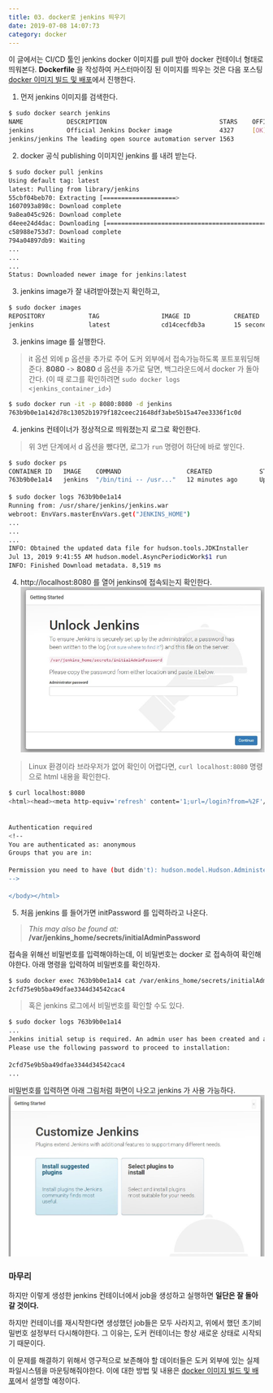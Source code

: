 ```yaml
---
title: 03. docker로 jenkins 띄우기
date: 2019-07-08 14:07:73
category: docker
---
```


이 글에서는 CI/CD 툴인 jenkins docker 이미지를 pull 받아 docker 컨테이너 형태로 띄워본다. __Dockerfile__ 을 작성하여 커스터마이징 된 이미지를 띄우는 것은 다음 포스팅 [docker 이미지 빌드 및 배포](/blog/docker/04.docker-이미지-빌드-및-배포/)에서 진행한다.

1. 먼저 jenkins 이미지를 검색한다.

```sh
$ sudo docker search jenkins
NAME            DESCRIPTION                               STARS    OFFICIAL   AUTOMATED
jenkins         Official Jenkins Docker image             4327     [OK]                
jenkins/jenkins The leading open source automation server 1563                                
```

2. docker 공식 publishing 이미지인 jenkins 를 내려 받는다.

```sh
$ sudo docker pull jenkins
Using default tag: latest
latest: Pulling from library/jenkins
55cbf04beb70: Extracting [====================>                              ]  18.81MB/45.31MB
1607093a898c: Download complete
9a8ea045c926: Download complete
d4eee24d4dac: Downloading [===============================================>   ]  47.32MB/50.06MB
c58988e753d7: Download complete
794a04897db9: Waiting
...
...
...
Status: Downloaded newer image for jenkins:latest
```
3. jenkins image가 잘 내려받아졌는지 확인하고,

```sh
$ sudo docker images
REPOSITORY            TAG                 IMAGE ID            CREATED              SIZE
jenkins               latest              cd14cecfdb3a        15 seconds ago       696MB
```



3. jenkins image 를 실행한다.
> it 옵션 외에 p 옵션을 추가로 주어 도커 외부에서 접속가능하도록 포트포워딩해준다. __8080__ -> __8080__
> d 옵션을 추가로 달면, 백그라운드에서 docker 가 돌아간다. (이 때 로그를 확인하려면 `sudo docker logs <jenkins_container_id>`)

```sh
$ sudo docker run -it -p 8080:8080 -d jenkins
763b9b0e1a142d78c13052b1979f182ceec21648df3abe5b15a47ee3336f1c0d
```

4. jenkins 컨테이너가 정상적으로 띄워졌는지 로그로 확인한다. 
> 위 3번 단계에서 d 옵션을 뺐다면, 로그가 `run` 명령어 하단에 바로 쌓인다.

```sh
$ sudo docker ps
CONTAINER ID   IMAGE    COMMAND                  CREATED             STATUS           PORTS      
763b9b0e1a14   jenkins  "/bin/tini -- /usr..."   12 minutes ago      Up 12 minutes    50000/tcp, 0.0.0.0:8080->8080/tcp

$ sudo docker logs 763b9b0e1a14
Running from: /usr/share/jenkins/jenkins.war
webroot: EnvVars.masterEnvVars.get("JENKINS_HOME")
...
...
...
INFO: Obtained the updated data file for hudson.tools.JDKInstaller
Jul 13, 2019 9:41:55 AM hudson.model.AsyncPeriodicWork$1 run
INFO: Finished Download metadata. 8,519 ms
```

4. http://localhost:8080 를 열어 jenkins에 접속되는지 확인한다.
![Jenkins 초기화면](./assets/docker_jenkins_init.JPG)
> Linux 환경이라 브라우저가 없어 확인이 어렵다면, `curl localhost:8080` 명령으로 html 내용을 확인한다.

```sh
$ curl localhost:8080
<html><head><meta http-equiv='refresh' content='1;url=/login?from=%2F'/><script>window.location.replace('/login?from=%2F');</script></head><body style='background-color:white; color:white;'>


Authentication required
<!--
You are authenticated as: anonymous
Groups that you are in:

Permission you need to have (but didn't): hudson.model.Hudson.Administer
-->

</body></html>     
```

5. 처음 jenkins 를 들어가면 initPassword 를 입력하라고 나온다.
> _This may also be found at:_ __/var/jenkins_home/secrets/initialAdminPassword__

접속을 위해선 비밀번호를 입력해야하는데, 이 비밀번호는 docker 로 접속하여 확인해야한다. 아래 명령을 입력하여 비밀번호를 확인하자.

```sh
$ sudo docker exec 763b9b0e1a14 cat /var/enkins_home/secrets/initialAdminPassword
2cfd75e9b5ba49dfae3344d34542cac4
```

> 혹은 jenkins 로그에서 비밀번호를 확인할 수도 있다.
```sh
$ sudo docker logs 763b9b0e1a14
...
Jenkins initial setup is required. An admin user has been created and a password generated.
Please use the following password to proceed to installation:

2cfd75e9b5ba49dfae3344d34542cac4
...
```

비밀번호를 입력하면 아래 그림처럼 화면이 나오고 jenkins 가 사용 가능하다.
![Jenkins 초기화면](./assets/docker_jenkins_next.JPG)


### 마무리
하지만 이렇게 생성한 jenkins 컨테이너에서 job을 생성하고 실행하면 __일단은 잘 돌아갈 것이다.__

하지만 컨테이너를 재시작한다면 생성했던 job들은 모두 사라지고, 위에서 했던 초기비밀번호 설정부터 다시해야한다. 그 이유는, 도커 컨테이너는 항상 새로운 상태로 시작되기 때문이다.

이 문제를 해결하기 위해서 영구적으로 보존해야 할 데이터들은 도커 외부에 있는 실제 파일시스템을 마운팅해줘야한다. 이에 대한 방법 및 내용은 [docker 이미지 빌드 및 배포](/blog/docker/04.docker-이미지-빌드-및-배포/)에서 설명할 예정이다. 




